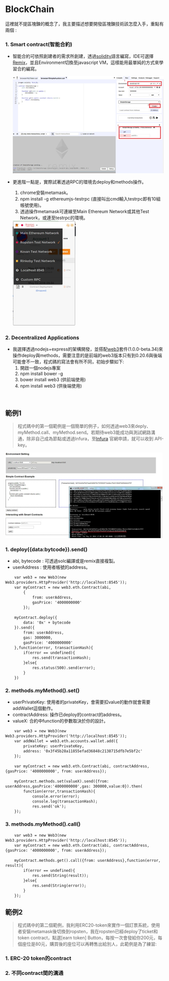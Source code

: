 # BlockChain

這裡就不提區塊鍊的概念了，我主要描述想要開發區塊鍊技術該怎麼入手，重點有兩個 :
	
### 1. Smart contract(智能合約)
- 智能合約可依照創建者的需求所創建，透過[solidity](http://solidity.readthedocs.io/en/latest)語言編寫，IDE可選擇[Remix](https://ethereum.github.io/browser-solidity/)，並且Environment切換至javascript VM，這樣能用最單純的方式來學習合約編寫。
	
	<img src="https://github.com/roytsai/TicketSystem/blob/master/public/images/javascriptVM.jpg" width="500px">
	
- 更進階一點是，實際試著透過RPC的環境去deploy和methods操作。<br>
	1. chrome安裝metamask。
	2. npm install -g ethereumjs-testrpc (直接叫出cmd輸入testrpc即有10組帳號使用)。
	3. 透過操作metamask可連線至Main Ethereum Network或其他Test Network，或連至testrpc的環境。
	
  <img src="https://github.com/roytsai/TicketSystem/blob/master/public/images/metamask.jpg" width="200px">
  
### 2. Decentralized Applications
- 我選擇透過nodejs+express的架構開發，並搭配[web3](https://web3js.readthedocs.io/en/1.0/)套件(1.0.0-beta.34)來操作deploy與methods，需要注意的是前端的web3版本只有到0.20.6與後端可能會不一致，程式碼的寫法會有所不同，初始步驟如下:<br>
	1. 開啟一個nodejs專案<br>
	2. npm install bower -g<br>
	3. bower install web3 (供前端使用)<br>
	4. npm install web3 (供後端使用)<br>
  
  
  
  
## 範例1
	
> 程式碼中的第一個範例是一個簡單的例子，如何透過web3來deply、myMethod.call、myMethod.send。若期待web3能成功與測試網路溝通，除非自己成為節點或透過Infura，至[Infura](https://infura.io/signup) 官網申請，就可以收到 API-key。
<img src="https://github.com/roytsai/TicketSystem/blob/master/public/images/simple.jpg" width="500px">

### 1. deploy({data:bytcode}).send() <br>
  - abi, bytecode : 可透過solc編譯或是remix直接複製。
  - userAddress : 使用者帳號的address。
~~~
    var web3 = new Web3(new Web3.providers.HttpProvider('http://localhost:8545'));
    var myContract = new web3.eth.Contract(abi,
        {
            from: userAddress, 
            gasPrice: '4000000000'
        });
	
    myContract.deploy({
        data: '0x' + bytecode
    }).send({
        from: userAddress,
        gas: 3000000,
        gasPrice: '4000000000'
    },function(error, transactionHash){
        if(error == undefined){
            res.send(transactionHash);
        }else{
            res.status(500).send(error);
        }
    })	
~~~

### 2. methods.myMethod().set() <br>
  - userPrivateKey: 使用者的privateKey，會需要扣value的動作就會需要addWallet這個動作。<br>
  - contractAddress: 操作已deploy的contract的address。<br>
  - valueX: 合約中function的參數取決於你的設計。<br>
~~~
    var web3 = new Web3(new Web3.providers.HttpProvider('http://localhost:8545'));
    var addWallet = web3.eth.accounts.wallet.add({
        privateKey: userPrivateKey,
        address: '0x3f45b28a11855efad36848c2138715dfb7e5bf2c'
    });

    var myContract = new web3.eth.Contract(abi, contractAddress, {gasPrice: '4000000000', from: userAddress});

    myContract.methods.set(valueX).send({from: userAddress,gasPrice:'4000000000',gas: 300000,value:0}).then(
        function(error,transactionHash){
            console.error(error);
            console.log(transactionHash);
            res.send('ok');
    });
~~~

### 3. methods.myMethod().call() <br>

~~~
    var web3 = new Web3(new Web3.providers.HttpProvider('http://localhost:8545'));
    var myContract = new web3.eth.Contract(abi, contractAddress, {gasPrice: '4000000000', from: userAddress});

    myContract.methods.get().call({from: userAddress},function(error, result){
        if(error == undefined){
            res.send(String(result));
        }else{
            res.send(String(error));
        }
    });
~~~

## 範例2
> 程式碼中的第二個範例，我利用ERC20-token來實作一個訂票系統，使用者安裝metamask後切換到ropsten，我在ropsten已經deploy了ticket和token contract，點選[earn token] Button，每按一次會發給你200元，每個座位是80元，購買後的座位可以再轉售出給別人，此範例是為了練習:

### 1. ERC-20 token的contract

### 2. 不同contract間的溝通




